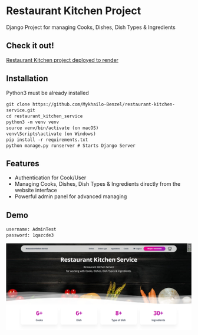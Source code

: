 # Restaurant Kitchen Project

Django Project for managing Cooks, Dishes, Dish Types & Ingredients

## Check it out!
[Restaurant Kitchen project deployed to render](https://restaurant-kitchen-service-ykgg.onrender.com/)


## Installation

Python3 must be already installed

```shell
git clone https://github.com/Mykhailo-Benzel/restaurant-kitchen-service.git
cd restaurant_kitchen_service
python3 -m venv venv
source venv/bin/activate (on macOS)
venv\Scripts\activate (on Windows)
pip install -r requirements.txt 
python manage.py runserver # Starts Django Server
```

## Features
* Authentication for Cook/User
* Managing Cooks, Dishes, Dish Types & Ingredients directly from the website interface
* Powerful admin panel for advanced managing

## Demo

```
username: AdminTest
password: 1qazcde3
```

![Website Interface](demo.png)

